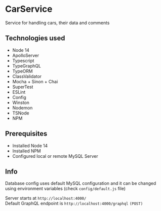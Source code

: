 # CarService
Service for handling cars, their data and comments 

## Technologies used
* Node 14
* ApolloServer
* Typescript
* TypeGraphQL
* TypeORM
* ClassValidator
* Mocha + Sinon + Chai
* SuperTest
* ESLint
* Config
* Winston
* Nodemon
* TSNode
* NPM

## Prerequisites
* Installed Node 14
* Installed NPM
* Configured local or remote MySQL Server

## Info
Database config uses default MySQL configuration and it can be changed using 
environment variables (check `config/default.js` file)

Server starts at `http://localhost:4000/` <br />
Default GraphQL endpoint is `http://localhost:4000/graphql` `(POST)` <br />
